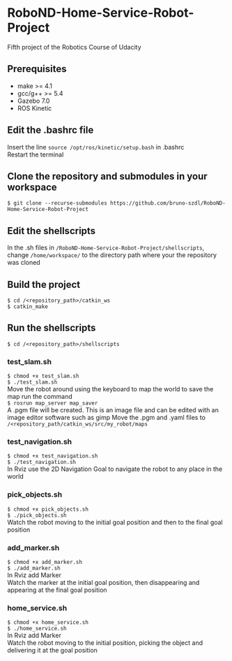 # RoboND-Home-Service-Robot-Project
Fifth project of the Robotics Course of Udacity

## Prerequisites 
* make >= 4.1
* gcc/g++ >= 5.4
* Gazebo 7.0  
* ROS Kinetic 

## Edit the .bashrc file
Insert the line `source /opt/ros/kinetic/setup.bash` in .bashrc  
Restart the terminal

## Clone the repository and submodules in your workspace
`$ git clone --recurse-submodules https://github.com/bruno-szdl/RoboND-Home-Service-Robot-Project`

## Edit the shellscripts
In the .sh files in `/RoboND-Home-Service-Robot-Project/shellscripts`, change `/home/workspace/` to the directory path where your the repository was cloned

## Build the project
`$ cd /<repository_path>/catkin_ws`  
`$ catkin_make`

## Run the shellscripts
`$ cd /<repository_path>/shellscripts`

  ### test_slam.sh
  `$ chmod +x test_slam.sh`  
  `$ ./test_slam.sh`  
  Move the robot around using the keyboard to map the world
  to save the map run the command  
  `$ rosrun map_server map_saver`    
  A .pgm file will be created. This is an image file and can be edited with an image editor software such as gimp
  Move the .pgm and .yaml files to `/<repository_path/catkin_ws/src/my_robot/maps`
  
  ### test_navigation.sh
  `$ chmod +x test_navigation.sh`  
  `$ ./test_navigation.sh`  
  In Rviz use the 2D Navigation Goal to navigate the robot to any place in the world
  
  ### pick_objects.sh
  `$ chmod +x pick_objects.sh`  
  `$ ./pick_objects.sh`  
  Watch the robot moving to the initial goal position and then to the final goal position
  
  ### add_marker.sh
  `$ chmod +x add_marker.sh`  
  `$ ./add_marker.sh`  
  In Rviz add Marker  
  Watch the marker at the initial goal position, then disappearing and appearing at the final goal position
  
  ### home_service.sh
  `$ chmod +x home_service.sh`  
  `$ ./home_service.sh`  
  In Rviz add Marker  
  Watch the robot moving to the initial position, picking the object and delivering it at the goal position
